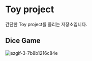 # Toy project
간단한 Toy project를 올리는 저장소입니다.


## Dice Game
![ezgif-3-7b8b1216c84e](https://user-images.githubusercontent.com/69706762/129526210-885bbeb7-6188-4c94-b052-562233006b1d.gif)




